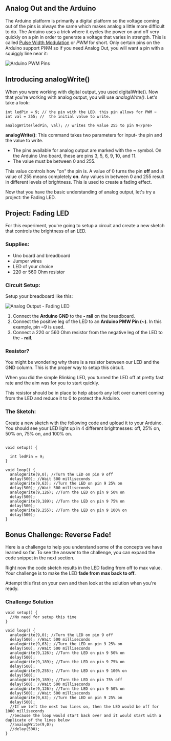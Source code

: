 <!--
# Digital vs Analog
In the _Blinking LED Experiment_ you used <em>digital</em> output, but that's not the only type of output: you can also perform analog output. The difference between the two is best shown using a light switch. With _digital output_, we have two options on or off, or as the method **digitalWrite()** refers to them, HIGH and LOW.

![Light Example](http://d3nnidcq81r9m6.cloudfront.net/wp-content/uploads/2016/04/06222027/lightswitch-205x300.jpg)

But what if we want a switch that could control the brightness of our light and have a range of "on-ness" rather than being so finite. In that instance we are going to want to use <em>Analog</em> output.

![Dimmer Switch](http://d3nnidcq81r9m6.cloudfront.net/wp-content/uploads/2016/04/06222259/dimmer_switch-300x274.jpg)
-->
## Analog Out and the Arduino
The Arduino platform is primarily a digital platform so the voltage coming out of the pins is always the same which makes analog a little more difficult to do. The Arduino uses a trick where it cycles the power on and off very quickly on a pin in order to generate a voltage that varies in strength. This is called [Pulse Width Modulation](https://www.arduino.cc/en/Tutorial/PWM) or _PWM_ for short. Only certain pins on the Arduino support _PWM_ so if you need Analog Out, you will want a pin with a squiggly line near it:

![Arduino PWM Pins](http://d3nnidcq81r9m6.cloudfront.net/wp-content/uploads/2016/04/06223159/Arduino_PWM_Pins-small-600x384.jpg)

## Introducing analogWrite()
When you were working with digital output, you used digitalWrite(). Now that you're working with analog output, you will use _analogWrite()_. Let's take a look:

```arduino
int ledPin = 9; // the pin with the LED. this pin allows for PWM ~
int val = 255; //  the initial value to write.  

analogWrite(ledPin, val); // writes the value 255 to pin 9</pre>
```

**analogWrite()**: This command takes two parameters for input- the pin and the value to write.
- The pins available for analog output are marked with the <strong>~</strong> symbol. On the Arduino Uno board, these are pins 3, 5, 6, 9, 10, and 11.
- The value must be between 0 and 255.

This value controls how "on" the pin is. A value of 0 turns the pin **off** and a value of 255 means completely **on**. Any values in between 0 and 255 result in different levels of brightness. This is used to create a fading effect.

Now that you have the basic understanding of analog output, let's try a project: the Fading LED.

## Project: Fading LED
For this experiment, you're going to setup a circuit and create a new sketch that controls the brightness of an LED.

### Supplies:
- Uno board and breadboard
- Jumper wires
- LED of your choice
- 220 or 560 Ohm resistor

### Circuit Setup:
Setup your breadboard like this:

![Analog Output - Fading LED](http://dhf-website.s3.amazonaws.com/images/ArdExp-fadingLED_bb.jpg)


1. Connect the **Arduino GND** to the **- rail** on the breadboard.
2. Connect the positive leg of the LED to an **Arduino PMW Pin (~)**. In this example, pin ~9 is used.
3. Connect a 220 or 560 Ohm resistor from the negative leg of the LED to the **- rail**.

### Resistor?
You might be wondering why there is a resistor between our LED and the GND column. This is the proper way to setup this circuit.

When you did the simple Blinking LED, you turned the LED off at pretty fast rate and the aim was for you to start quickly.

This resistor should be in place to help absorb any left over current coming from the LED and reduce it to 0 to protect the Arduino.

### The Sketch:
Create a new sketch with the following code and upload it to your Arduino. You should see your LED light up in 4 different brightnesses: off, 25% on, 50% on, 75% on, and 100% on.

```arduino

void setup() {

  int ledPin = 9;
}

void loop() {
  analogWrite(9,0); //Turn the LED on pin 9 off
  delay(500); //Wait 500 milliseconds
  analogWrite(9,63); //Turn the LED on pin 9 25% on
  delay(500); //Wait 500 milliseconds
  analogWrite(9,126); //Turn the LED on pin 9 50% on
  delay(500);
  analogWrite(9,189); //Turn the LED on pin 9 75% on
  delay(500);
  analogWrite(9,255); //Turn the LED on pin 9 100% on
  delay(500);
}
```

## Bonus Challenge: Reverse Fade!

Here is a challenge to help you understand some of the concepts we have learned so far. To see the answer to the challenge, you can expand the code snippet in the next section.

Right now the code sketch results in the LED fading from off to max value. Your challenge is to make the LED **fade from max back to off**.

Attempt this first on your own and then look at the solution when you're ready.

### Challenge Solution

```arduino
void setup() {
  //No need for setup this time
}

void loop() {
  analogWrite(9,0); //Turn the LED on pin 9 off
  delay(500); //Wait 500 milliseconds
  analogWrite(9,63); //Turn the LED on pin 9 25% on
  delay(500); //Wait 500 milliseconds
  analogWrite(9,126); //Turn the LED on pin 9 50% on
  delay(500);
  analogWrite(9,189); //Turn the LED on pin 9 75% on
  delay(500);
  analogWrite(9,255); //Turn the LED on pin 9 100% on
  delay(500);
  analogWrite(9,189); //Turn the LED on pin 75% off
  delay(500); //Wait 500 milliseconds
  analogWrite(9,126); //Turn the LED on pin 9 50% on
  delay(500); //Wait 500 milliseconds
  analogWrite(9,63); //Turn the LED on pin 9 25% on
  delay(500);
  //If we left the next two lines on, then the LED would be off for 1000 milliseconds
  //because the loop would start back over and it would start with a duplicate of the lines below
  //analogWrite(9,0);
  //delay(500);
}
```
